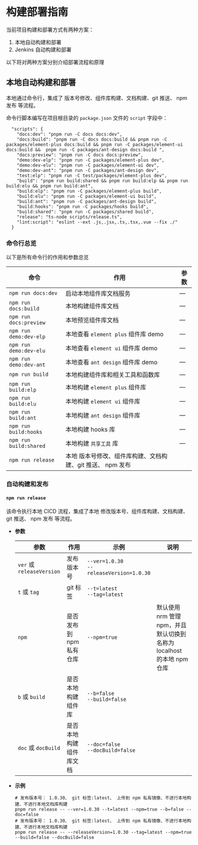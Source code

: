 # 构建部署指南

当前项目构建和部署方式有两种方案：

1. 本地自动构建和部署
2. Jenkins 自动构建和部署

以下将对两种方案分别介绍部署流程和原理

## **本地自动构建和部署**

本地通过命令行，集成了 版本号修改、组件库构建、文档构建、git 推送、 npm 发布 等流程。

命令行脚本编写在项目根目录的 `package.json` 文件的 `script` 字段中：

```shell
  "scripts": {
    "docs:dev": "pnpm run -C docs docs:dev",
    "docs:build": "pnpm run -C docs docs:build && pnpm run -C packages/element-plus docs:build && pnpm run -C packages/element-ui docs:build &&  pnpm run -C packages/ant-design docs:build ",
    "docs:preview": "pnpm run -C docs docs:preview",
    "demo:dev-elp": "pnpm run -C packages/element-plus dev",
    "demo:dev-elu": "pnpm run -C packages/element-ui dev",
    "demo:dev-ant": "pnpm run -C packages/ant-design dev",
    "test:elp": "pnpm run -C test/packages/element-plus dev",
    "build": "pnpm run build:shared && pnpm run build:elp && pnpm run build:elu && pnpm run build:ant",
    "build:elp": "pnpm run -C packages/element-plus build",
    "build:elu": "pnpm run -C packages/element-ui build",
    "build:ant": "pnpm run -C packages/ant-design build",
    "build:hooks": "pnpm run -C packages/hooks build",
    "build:shared": "pnpm run -C packages/shared build",
    "release": "ts-node scripts/release.ts",
    "lint:script": "eslint --ext .js,.jsx,.ts,.tsx,.vue --fix ./"
  }
```

### **命令行总览**

以下是所有命令行的作用和参数总览

| 命令                   | 作用                                                       | 参数 |
| ---------------------- | ---------------------------------------------------------- | ---- |
| `npm run docs:dev`     | 启动本地组件库文档服务                                     | —    |
| `npm run docs:build`   | 本地构建组件库文档                                         | —    |
| `npm run docs:preview` | 本地预览组件库文档                                         | —    |
| `npm run demo:dev-elp` | 本地查看 `element plus` 组件库 demo                        | —    |
| `npm run demo:dev-elu` | 本地查看 `element ui` 组件库 demo                          | —    |
| `npm run demo:dev-ant` | 本地查看 `ant design` 组件库 demo                          | —    |
| `npm run build`        | 本地构建组件库和相关工具和函数库                           | —    |
| `npm run build:elp`    | 本地构建 `element plus` 组件库                             | —    |
| `npm run build:elu`    | 本地构建 `element ui` 组件库                               | —    |
| `npm run build:ant`    | 本地构建  `ant design` 组件库                              | —    |
| `npm run build:hooks`  | 本地构建  hooks 库                                         | —    |
| `npm run build:shared` | 本地构建 `共享工具` 库                                     | —    |
| `npm run release`      | 本地 版本号修改、组件库构建、文档构建、git 推送、 npm 发布 |      |

### **自动构建和发布**

####  `npm run release`

该命令执行本地 CICD 流程，集成了本地 修改版本号、组件库构建、文档构建、git 推送、 npm 发布 等流程。

* **参数**

  | 参数                      | 作用                    | 示例                                          | 说明                                                         |
  | ------------------------- | ----------------------- | --------------------------------------------- | ------------------------------------------------------------ |
  | `ver` 或 `releaseVersion` | 发布版本号              | `--ver=1.0.30`<br />`--releaseVersion=1.0.30` |                                                              |
  | `t` 或 `tag`              | git 标签                | `--t=latest`<br />`--tag=latest`              |                                                              |
  | `npm`                     | 是否发布到 npm 私有仓库 | `--npm=true`                                  | 默认使用 nrm 管理 npm，并且默认切换到名称为 localhost 的本地 npm 仓库 |
  | `b` 或 `build`            | 是否本地构建组件库      | `--b=false`<br />`--build=false`              |                                                              |
  | `doc` 或 `docBuild`       | 是否本地构建组件库文档  | `--doc=false`<br />`--docBuild=false `        |                                                              |

* **示例**

  ```shell
  # 发布版本号： 1.0.30、 git 标签:latest、 上传到 npm 私有镜像、不进行本地构建、不进行本地文档库构建
  pnpm run release -- --ver=1.0.30 --t=latest --npm=true --b=false --doc=false
  # 发布版本号： 1.0.30、 git 标签:latest、 上传到 npm 私有镜像、不进行本地构建、不进行本地文档库构建
  pnpm run release -- --releaseVersion=1.0.30 --tag=latest --npm=true --build=false --docBuild=false  
  ```

  
